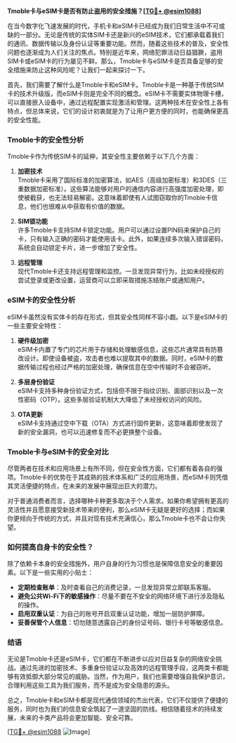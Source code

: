 **Tmoble卡与eSIM卡是否有防止盗用的安全措施？[[TG💪+ @esim1088](https://t.me/s/esim1088)]**

在当今数字化飞速发展的时代，手机卡和eSIM卡已经成为我们日常生活中不可或缺的一部分。无论是传统的实体SIM卡还是新兴的eSIM技术，它们都承载着我们的通讯、数据传输以及身份认证等重要功能。然而，随着这些技术的普及，安全性问题也逐渐成为人们关注的焦点。特别是近年来，网络犯罪活动日益猖獗，盗用SIM卡或eSIM卡的行为屡见不鲜。那么，Tmoble卡与eSIM卡是否具备足够的安全措施来防止这种风险呢？让我们一起来探讨一下。

首先，我们需要了解什么是Tmoble卡和eSIM卡。Tmoble卡是一种基于传统SIM卡的技术升级版，而eSIM卡则是完全不同的概念。eSIM卡不需要实体物理卡槽，可以直接嵌入设备中，通过远程配置实现激活和管理。这两种技术在安全性上各有特点，但总体来说，它们的设计初衷就是为了让用户更方便的同时，也能确保更高的安全性能。

### **Tmoble卡的安全性分析**

Tmoble卡作为传统SIM卡的延伸，其安全性主要依赖于以下几个方面：

1. **加密技术**  
   Tmoble卡采用了国际标准的加密算法，如AES（高级加密标准）和3DES（三重数据加密标准）。这些算法能够对用户的通信内容进行高强度加密处理，即使被截获，也无法轻易解密。这意味着即使有人试图窃取你的Tmoble卡信息，他们也很难从中获取有价值的数据。

2. **SIM锁功能**  
   许多Tmoble卡支持SIM卡锁定功能。用户可以通过设置PIN码来保护自己的卡，只有输入正确的密码才能使用该卡。此外，如果连续多次输入错误密码，系统会自动锁定卡片，进一步增加了安全性。

3. **远程管理**  
   现代Tmoble卡还支持远程管理和监控。一旦发现异常行为，比如未经授权的尝试登录或更改设置，运营商可以立即采取措施冻结账户或通知用户。

### **eSIM卡的安全性分析**

eSIM卡虽然没有实体卡的存在形式，但其安全性同样不容小觑。以下是eSIM卡的一些主要安全特性：

1. **硬件级加密**  
   eSIM卡内置了专门的芯片用于存储和处理敏感信息，这些芯片通常具有防篡改设计。即使设备被盗，攻击者也难以提取其中的数据。同时，eSIM卡的数据传输过程也经过严格的加密处理，确保信息在空中传输时不会被窃听。

2. **多层身份验证**  
   eSIM卡支持多种身份验证方式，包括但不限于指纹识别、面部识别以及一次性密码（OTP）。这些多层验证机制大大降低了未经授权访问的风险。

3. **OTA更新**  
   eSIM卡支持通过空中下载（OTA）方式进行固件更新，这意味着即使发现了新的安全漏洞，也可以迅速修复而不必更换整个设备。

### **Tmoble卡与eSIM卡的安全对比**

尽管两者在技术和应用场景上有所不同，但在安全性方面，它们都有着各自的强项。Tmoble卡的优势在于其成熟的技术体系和广泛的应用场景，而eSIM卡则凭借其灵活便捷的特点，在未来的发展中展现出巨大的潜力。

对于普通消费者而言，选择哪种卡种更多取决于个人需求。如果你希望拥有更高的灵活性并且愿意接受新技术带来的便利，那么eSIM卡无疑是更好的选择；而如果你更倾向于传统的方式，并且对现有技术充满信心，那么Tmoble卡也不会让你失望。

### **如何提高自身卡的安全性？**

除了依赖卡本身的安全措施外，用户自身的行为习惯也是保障信息安全的重要因素。以下是一些实用的小贴士：

- **定期检查账单**：及时查看自己的消费记录，一旦发现异常立即联系客服。
- **避免公共Wi-Fi下的敏感操作**：尽量不要在不安全的网络环境下进行涉及隐私的操作。
- **启用双重认证**：为自己的账号开启双重认证功能，增加一层防护屏障。
- **妥善保管个人信息**：切勿随意透露自己的身份证号码、银行卡号等敏感信息。

### **结语**

无论是Tmoble卡还是eSIM卡，它们都在不断进步以应对日益复杂的网络安全挑战。通过先进的加密技术、多重身份验证以及高效的远程管理手段，这两类卡都能够有效抵御大部分常见的威胁。当然，作为用户，我们也需要增强自我保护意识，合理利用这些工具为我们服务，而不是成为安全隐患的源头。

总之，Tmoble卡和eSIM卡都是现代通信领域的杰出代表，它们不仅提供了便捷的服务，同时也为我们的信息安全筑起了一道坚固的防线。相信随着技术的持续发展，未来的卡类产品将会更加智能、安全可靠。

[[TG💪+ @esim1088](https://t.me/s/esim1088) ![Image](https://i.postimg.cc/4NQfJmqS/Snipaste-2025-05-13-00-14-12.png)]